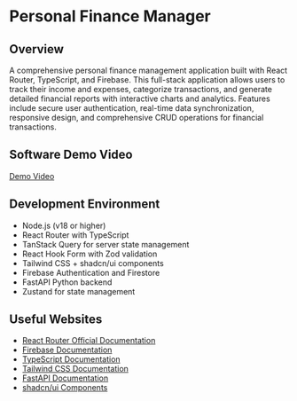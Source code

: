 # Personal Finance Manager

## Overview

A comprehensive personal finance management application built with React Router, TypeScript, and Firebase. This full-stack application allows users to track their income and expenses, categorize transactions, and generate detailed financial reports with interactive charts and analytics. Features include secure user authentication, real-time data synchronization, responsive design, and comprehensive CRUD operations for financial transactions.

## Software Demo Video

[Demo Video](https://www.youtube.com/watch?v=6BZipoWggII)

## Development Environment

- Node.js (v18 or higher)
- React Router with TypeScript
- TanStack Query for server state management
- React Hook Form with Zod validation
- Tailwind CSS + shadcn/ui components
- Firebase Authentication and Firestore
- FastAPI Python backend
- Zustand for state management

## Useful Websites

- [React Router Official Documentation](https://reactrouter.com/)
- [Firebase Documentation](https://firebase.google.com/docs)
- [TypeScript Documentation](https://www.typescriptlang.org/docs/)
- [Tailwind CSS Documentation](https://tailwindcss.com/docs)
- [FastAPI Documentation](https://fastapi.tiangolo.com/)
- [shadcn/ui Components](https://ui.shadcn.com/)

